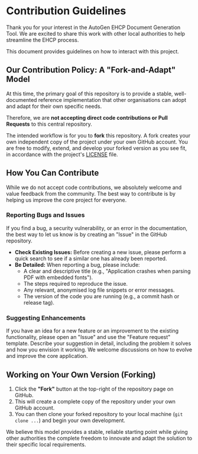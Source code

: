 # Contribution Guidelines

Thank you for your interest in the AutoGen EHCP Document Generation Tool. We are excited to share this work with other local authorities to help streamline the EHCP process.

This document provides guidelines on how to interact with this project.

## Our Contribution Policy: A "Fork-and-Adapt" Model

At this time, the primary goal of this repository is to provide a stable, well-documented reference implementation that other organisations can adopt and adapt for their own specific needs.

Therefore, we are **not accepting direct code contributions or Pull Requests** to this central repository.

The intended workflow is for you to **fork** this repository. A fork creates your own independent copy of the project under your own GitHub account. You are free to modify, extend, and develop your forked version as you see fit, in accordance with the project's [LICENSE](LICENSE) file.

## How You Can Contribute

While we do not accept code contributions, we absolutely welcome and value feedback from the community. The best way to contribute is by helping us improve the core project for everyone.

### Reporting Bugs and Issues

If you find a bug, a security vulnerability, or an error in the documentation, the best way to let us know is by creating an "Issue" in the GitHub repository.

-   **Check Existing Issues:** Before creating a new issue, please perform a quick search to see if a similar one has already been reported.
-   **Be Detailed:** When reporting a bug, please include:
    -   A clear and descriptive title (e.g., "Application crashes when parsing PDF with embedded fonts").
    -   The steps required to reproduce the issue.
    -   Any relevant, anonymised log file snippets or error messages.
    -   The version of the code you are running (e.g., a commit hash or release tag).

### Suggesting Enhancements

If you have an idea for a new feature or an improvement to the existing functionality, please open an "Issue" and use the "Feature request" template. Describe your suggestion in detail, including the problem it solves and how you envision it working. We welcome discussions on how to evolve and improve the core application.

## Working on Your Own Version (Forking)

1.  Click the **"Fork"** button at the top-right of the repository page on GitHub.
2.  This will create a complete copy of the repository under your own GitHub account.
3.  You can then clone your forked repository to your local machine (`git clone ...`) and begin your own development.

We believe this model provides a stable, reliable starting point while giving other authorities the complete freedom to innovate and adapt the solution to their specific local requirements.